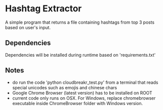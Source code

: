 # Hashtag Extractor
A simple program that returns a file containing hashtags from top 3 posts based on user's input.

## Dependencies
Dependencies will be installed during runtime based on 'requirements.txt'

## Notes
* do run the code 'python cloudbreakr_test.py' from a terminal that reads special unicodes such as emojis and chinese chars
* Google Chrome Browser (latest version) has to be installed on ROOT
* current code only runs on OSX. For Windows, replace chromebrowser executable inside ChromeBrowser folder with Windows version. 
